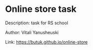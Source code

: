 # Online store task
Description: task for RS school

Author: Vitali Yanusheuski

Link: https://butuk.github.io/online-store
